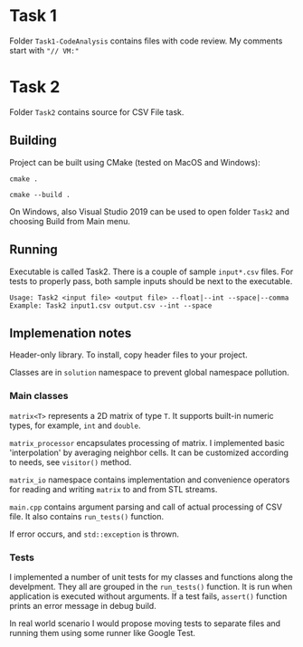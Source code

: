 # Task 1
Folder `Task1-CodeAnalysis` contains files with code review. My comments start with `"// VM:"`

# Task 2
Folder `Task2` contains source for CSV File task.

## Building
Project can be built using CMake (tested on MacOS and Windows):

`cmake .`

`cmake --build .`

On Windows, also Visual Studio 2019 can be used to open folder `Task2` and choosing Build from Main menu.

## Running
Executable is called Task2. There is a couple of sample `input*.csv` files. For tests to properly pass, both sample inputs should be next to the executable.

`Usage: Task2 <input file> <output file> --float|--int --space|--comma
Example: Task2 input1.csv output.csv --int --space`

## Implemenation notes
Header-only library. To install, copy header files to your project.

Classes are in `solution` namespace to prevent global namespace pollution.

### Main classes
`matrix<T>` represents a 2D matrix of type `T`. It supports built-in numeric types, for example, `int` and `double`.

`matrix_processor` encapsulates processing of matrix. I implemented basic 'interpolation' by averaging neighbor cells. It can be customized according to needs, see `visitor()` method.

`matrix_io` namespace contains implementation and convenience operators for reading and writing `matrix` to and from STL streams.

`main.cpp` contains argument parsing and call of actual processing of CSV file. It also contains `run_tests()` function.

If error occurs, and `std::exception` is thrown.

### Tests
I implemented a number of unit tests for my classes and functions along the develpment. They all are grouped in the `run_tests()` function. It is run when application is executed without arguments. If a test fails, `assert()` function prints an error message in debug build.

In real world scenario I would propose moving tests to separate files and running them using some runner like Google Test.
